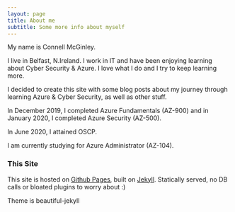 ```yaml
---
layout: page
title: About me
subtitle: Some more info about myself
---
```


My name is Connell McGinley.

I live in Belfast, N.Ireland. I work in IT and have been enjoying learning about Cyber Security & Azure. I love what I do and I try to keep learning more. 

I decided to create this site with some blog posts about my journey through learning Azure & Cyber Security, as well as other stuff.

In December 2019, I completed Azure Fundamentals (AZ-900) and in January 2020, I completed Azure Security (AZ-500).

In June 2020, I attained OSCP.

I am currently studying for Azure Administrator (AZ-104).



### This Site

This site is hosted on [Github Pages](https://pages.github.com), built on [Jekyll](https://jekyllrb.com/). Statically served, no DB calls or bloated plugins to worry about :)

Theme is beautiful-jekyll

